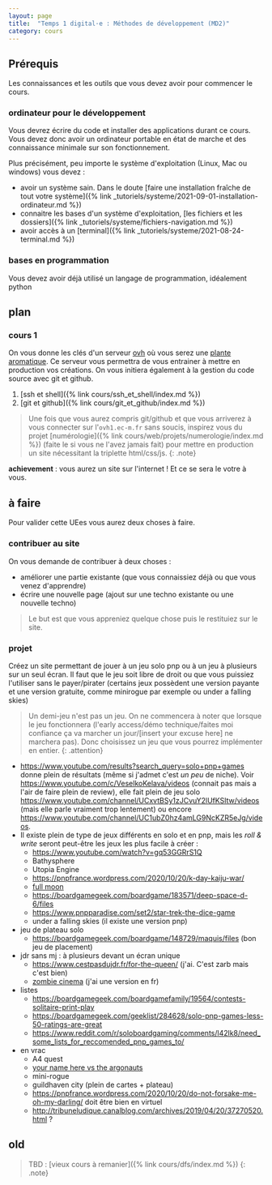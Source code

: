 ```yaml
---
layout: page
title:  "Temps 1 digital·e : Méthodes de développement (MD2)"
category: cours
---
```



## Prérequis

Les connaissances et les outils que vous devez avoir pour commencer le cours.

### ordinateur pour le développement

Vous devrez écrire du code et installer des applications durant ce cours. Vous devez donc avoir un ordinateur portable en état de marche et des connaissance minimale sur son fonctionnement.

Plus précisément, peu importe le système d'exploitation (Linux, Mac ou windows) vous devez :

* avoir un système sain. Dans le doute [faire une installation fraîche de tout votre système]({% link _tutoriels/systeme/2021-09-01-installation-ordinateur.md %})
* connaitre les bases d'un système d'exploitation, [les fichiers et les dossiers]({% link _tutoriels/systeme/fichiers-navigation.md %})
* avoir accès à un [terminal]({% link _tutoriels/systeme/2021-08-24-terminal.md %})

### bases en programmation

Vous devez avoir déjà utilisé un langage de programmation, idéalement python

## plan

### cours 1

On vous donne les clés d'un serveur [ovh](https://www.ovh.com/fr/) où vous serez une [plante aromatique](https://fr.wikipedia.org/wiki/Plante_aromatique). Ce serveur vous permettra de vous entrainer à mettre en production vos créations. On vous initiera également à la gestion du code source avec git et github.

1. [ssh et shell]({% link cours/ssh_et_shell/index.md %})
2. [git et github]({% link cours/git_et_github/index.md %})

> Une fois que vous aurez compris git/github et que vous arriverez à vous connecter sur l'`ovh1.ec-m.fr` sans soucis, inspirez vous du projet [numérologie]({% link cours/web/projets/numerologie/index.md %}) (faite le si vous ne l'avez jamais fait) pour mettre en production un site nécessitant la triplette html/css/js.
{: .note}

**achievement** : vous aurez un site sur l'internet ! Et ce se sera le votre à vous.

## à faire

Pour valider cette UEes vous aurez deux choses à faire.

### contribuer au site

On vous demande de contribuer à deux choses :

* améliorer une partie existante (que vous connaissiez déjà ou que vous venez d'apprendre)
* écrire une nouvelle page (ajout sur une techno existante ou une nouvelle techno)

> Le but est que vous appreniez quelque chose puis le restituiez sur le site.

### projet

Créez un site permettant de jouer à un jeu solo pnp ou à un jeu à plusieurs sur un seul écran. Il faut que le jeu soit libre de droit ou que vous puissiez l'utiliser sans le payer/pirater (certains jeux possèdent une version payante et une version gratuite, comme minirogue par exemple ou under a falling skies)

> Un demi-jeu n'est pas un jeu. On ne commencera à noter que lorsque le jeu fonctionnera (l'early access/démo technique/faites moi confiance ça va marcher un jour/[insert your excuse here] ne marchera pas). 
> Donc choisissez un jeu que vous pourrez implémenter en entier.
{: .attention}

* <https://www.youtube.com/results?search_query=solo+pnp+games> donne plein de résultats (même si j'admet c'est *un peu* de niche). Voir <https://www.youtube.com/c/VeselkoKelava/videos> (connait pas mais a l'air de faire plein de review), elle fait plein de jeu solo <https://www.youtube.com/channel/UCxvtBSy1zJCvuY2lUfKSltw/videos> (mais elle parle vraiment trop lentement) ou encore <https://www.youtube.com/channel/UC1ubZ0hz4amLG9NcKZR5eJg/videos>.
* Il existe plein de type de jeux différents en solo et en pnp, mais les *roll & write* seront peut-être les jeux les plus facile à créer :
  * <https://www.youtube.com/watch?v=gq53GGRrS1Q>
  * Bathysphere
  * Utopia Engine
  * <https://pnpfrance.wordpress.com/2020/10/20/k-day-kaiju-war/>
  * [full moon](https://witchwaygames.com/full-moon-the-beast-of-gevaudan/)
  * <https://boardgamegeek.com/boardgame/183571/deep-space-d-6/files>
  * <https://www.pnpparadise.com/set2/star-trek-the-dice-game>
  * under a falling skies (il existe une version pnp)
* jeu de plateau solo
  * <https://boardgamegeek.com/boardgame/148729/maquis/files> (bon jeu de placement)
* jdr sans mj : à plusieurs devant un écran unique
  * <https://www.cestpasdujdr.fr/for-the-queen/> (j'ai. C'est zarb mais c'est bien)
  * [zombie cinema](https://www.arkenstonepublishing.net/zombiecinema/) (j'ai une version en fr)
* listes
  * <https://boardgamegeek.com/boardgamefamily/19564/contests-solitaire-print-play>
  * <https://boardgamegeek.com/geeklist/284628/solo-pnp-games-less-50-ratings-are-great>
  * <https://www.reddit.com/r/soloboardgaming/comments/l42lk8/need_some_lists_for_reccomended_pnp_games_to/>
* en vrac
  * A4 quest
  * [your name here vs the argonauts](https://pnpfrance.wordpress.com/2018/08/21/your-name-here-and-the-argonauts/)
  * mini-rogue
  * guildhaven city (plein de cartes + plateau)
  * <https://pnpfrance.wordpress.com/2020/10/20/do-not-forsake-me-oh-my-darling/> doit être bien en virtuel
  * <http://tribuneludique.canalblog.com/archives/2019/04/20/37270520.html> ?

## old

> TBD : [vieux cours à remanier]({% link cours/dfs/index.md %})
{: .note}
